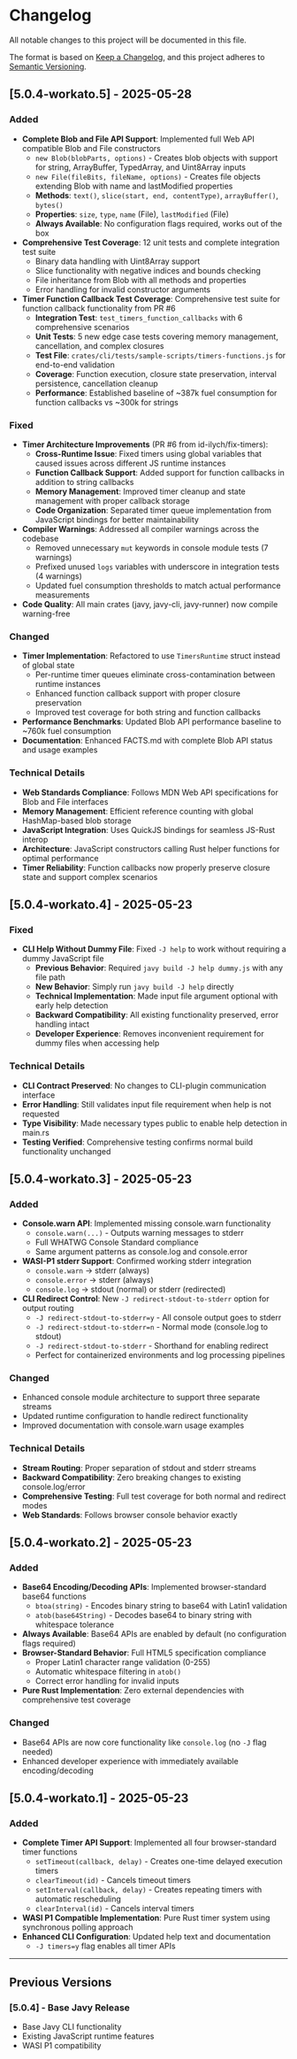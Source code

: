 # Changelog

All notable changes to this project will be documented in this file.

The format is based on [Keep a Changelog](https://keepachangelog.com/en/1.0.0/),
and this project adheres to [Semantic Versioning](https://semver.org/spec/v2.0.0.html).

## [5.0.4-workato.5] - 2025-05-28

### Added

- **Complete Blob and File API Support**: Implemented full Web API compatible Blob and File constructors
  - `new Blob(blobParts, options)` - Creates blob objects with support for string, ArrayBuffer, TypedArray, and Uint8Array inputs
  - `new File(fileBits, fileName, options)` - Creates file objects extending Blob with name and lastModified properties
  - **Methods**: `text()`, `slice(start, end, contentType)`, `arrayBuffer()`, `bytes()`
  - **Properties**: `size`, `type`, `name` (File), `lastModified` (File)
  - **Always Available**: No configuration flags required, works out of the box
- **Comprehensive Test Coverage**: 12 unit tests and complete integration test suite
  - Binary data handling with Uint8Array support
  - Slice functionality with negative indices and bounds checking
  - File inheritance from Blob with all methods and properties
  - Error handling for invalid constructor arguments
- **Timer Function Callback Test Coverage**: Comprehensive test suite for function callback functionality from PR #6
  - **Integration Test**: `test_timers_function_callbacks` with 6 comprehensive scenarios
  - **Unit Tests**: 5 new edge case tests covering memory management, cancellation, and complex closures
  - **Test File**: `crates/cli/tests/sample-scripts/timers-functions.js` for end-to-end validation
  - **Coverage**: Function execution, closure state preservation, interval persistence, cancellation cleanup
  - **Performance**: Established baseline of ~387k fuel consumption for function callbacks vs ~300k for strings

### Fixed

- **Timer Architecture Improvements** (PR #6 from id-ilych/fix-timers):
  - **Cross-Runtime Issue**: Fixed timers using global variables that caused issues across different JS runtime instances
  - **Function Callback Support**: Added support for function callbacks in addition to string callbacks
  - **Memory Management**: Improved timer cleanup and state management with proper callback storage
  - **Code Organization**: Separated timer queue implementation from JavaScript bindings for better maintainability
- **Compiler Warnings**: Addressed all compiler warnings across the codebase
  - Removed unnecessary `mut` keywords in console module tests (7 warnings)
  - Prefixed unused `logs` variables with underscore in integration tests (4 warnings)
  - Updated fuel consumption thresholds to match actual performance measurements
- **Code Quality**: All main crates (javy, javy-cli, javy-runner) now compile warning-free

### Changed

- **Timer Implementation**: Refactored to use `TimersRuntime` struct instead of global state
  - Per-runtime timer queues eliminate cross-contamination between runtime instances
  - Enhanced function callback support with proper closure preservation
  - Improved test coverage for both string and function callbacks
- **Performance Benchmarks**: Updated Blob API performance baseline to ~760k fuel consumption
- **Documentation**: Enhanced FACTS.md with complete Blob API status and usage examples

### Technical Details

- **Web Standards Compliance**: Follows MDN Web API specifications for Blob and File interfaces
- **Memory Management**: Efficient reference counting with global HashMap-based blob storage
- **JavaScript Integration**: Uses QuickJS bindings for seamless JS-Rust interop
- **Architecture**: JavaScript constructors calling Rust helper functions for optimal performance
- **Timer Reliability**: Function callbacks now properly preserve closure state and support complex scenarios

## [5.0.4-workato.4] - 2025-05-23

### Fixed

- **CLI Help Without Dummy File**: Fixed `-J help` to work without requiring a dummy JavaScript file
  - **Previous Behavior**: Required `javy build -J help dummy.js` with any file path
  - **New Behavior**: Simply run `javy build -J help` directly  
  - **Technical Implementation**: Made input file argument optional with early help detection
  - **Backward Compatibility**: All existing functionality preserved, error handling intact
  - **Developer Experience**: Removes inconvenient requirement for dummy files when accessing help

### Technical Details

- **CLI Contract Preserved**: No changes to CLI-plugin communication interface
- **Error Handling**: Still validates input file requirement when help is not requested
- **Type Visibility**: Made necessary types public to enable help detection in main.rs
- **Testing Verified**: Comprehensive testing confirms normal build functionality unchanged

## [5.0.4-workato.3] - 2025-05-23

### Added

- **Console.warn API**: Implemented missing console.warn functionality
  - `console.warn(...)` - Outputs warning messages to stderr
  - Full WHATWG Console Standard compliance
  - Same argument patterns as console.log and console.error
- **WASI-P1 stderr Support**: Confirmed working stderr integration
  - `console.warn` → stderr (always)
  - `console.error` → stderr (always)  
  - `console.log` → stdout (normal) or stderr (redirected)
- **CLI Redirect Control**: New `-J redirect-stdout-to-stderr` option for output routing
  - `-J redirect-stdout-to-stderr=y` - All console output goes to stderr
  - `-J redirect-stdout-to-stderr=n` - Normal mode (console.log to stdout)
  - `-J redirect-stdout-to-stderr` - Shorthand for enabling redirect
  - Perfect for containerized environments and log processing pipelines

### Changed

- Enhanced console module architecture to support three separate streams
- Updated runtime configuration to handle redirect functionality
- Improved documentation with console.warn usage examples

### Technical Details

- **Stream Routing**: Proper separation of stdout and stderr streams
- **Backward Compatibility**: Zero breaking changes to existing console.log/error
- **Comprehensive Testing**: Full test coverage for both normal and redirect modes
- **Web Standards**: Follows browser console behavior exactly

## [5.0.4-workato.2] - 2025-05-23

### Added

- **Base64 Encoding/Decoding APIs**: Implemented browser-standard base64 functions
  - `btoa(string)` - Encodes binary string to base64 with Latin1 validation
  - `atob(base64String)` - Decodes base64 to binary string with whitespace tolerance
- **Always Available**: Base64 APIs are enabled by default (no configuration flags required)
- **Browser-Standard Behavior**: Full HTML5 specification compliance
  - Proper Latin1 character range validation (0-255)
  - Automatic whitespace filtering in `atob()`
  - Correct error handling for invalid inputs
- **Pure Rust Implementation**: Zero external dependencies with comprehensive test coverage

### Changed

- Base64 APIs are now core functionality like `console.log` (no `-J` flag needed)
- Enhanced developer experience with immediately available encoding/decoding

## [5.0.4-workato.1] - 2025-05-23

### Added

- **Complete Timer API Support**: Implemented all four browser-standard timer functions
  - `setTimeout(callback, delay)` - Creates one-time delayed execution timers
  - `clearTimeout(id)` - Cancels timeout timers
  - `setInterval(callback, delay)` - Creates repeating timers with automatic rescheduling
  - `clearInterval(id)` - Cancels interval timers
- **WASI P1 Compatible Implementation**: Pure Rust timer system using synchronous polling approach
- **Enhanced CLI Configuration**: Updated help text and documentation
  - `-J timers=y` flag enables all timer APIs

---

## Previous Versions

### [5.0.4] - Base Javy Release

- Base Javy CLI functionality
- Existing JavaScript runtime features
- WASI P1 compatibility 